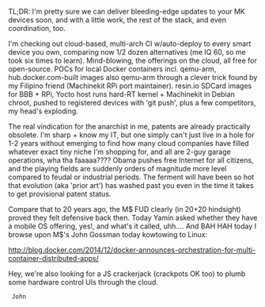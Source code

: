 TL;DR:  I'm pretty sure we can deliver bleeding-edge updates to your MK devices soon, and with a little work, the rest of the stack, and even coordination, too.

I'm checking out cloud-based, multi-arch CI w/auto-deploy to every smart device you own, comparing now 1/2 dozen alternatives (me IQ 60, so me took six times to learn).  Mind-blowing, the offerings on the cloud, all free for open-source.  POCs for local Docker containers incl. qemu-arm, hub.docker.com-built images also qemu-arm through a clever trick found by my Filipino friend (Machinekit RPi port maintainer).  resin.io SDCard images for BBB + RPi, Yocto host runs hard-RT kernel + Machinekit in Debian chroot, pushed to registered devices with 'git push', plus a few competitors, my head's exploding.

The real vindication for the anarchist in me, patents are already practically obsolete.  I'm sharp + know my IT, but one simply can't just live in a hole for 1-2 years without emerging to find how many cloud companies have filled whatever exact tiny niche I'm shopping for, and all are 2-guy garage operations, wha tha faaaaa????  Obama pushes free Internet for all citizens, and the playing fields are suddenly orders of magnitude more level compared to feudal or industrial periods.  The ferment will have been so hot that evolution (aka 'prior art') has washed past you even in the time it takes to get provisional patent status.

<gloat slight="Halloween documents" class="first-blood">
Compare that to 20 years ago, the M$ FUD clearly (in  20+20 hindsight) proved they felt defensive back then.  Today Yamin asked whether they have a mobile OS offering, yes!, and what's it called, uhh....<blank/>   And BAH HAH today I browse upon M$'s John Gossman today kowtowing to Linux:

http://blog.docker.com/2014/12/docker-announces-orchestration-for-multi-container-distributed-apps/

</gloat>

Hey, we're also looking for a JS crackerjack (crackpots OK too) to plumb some hardware control UIs through the cloud.

     John
